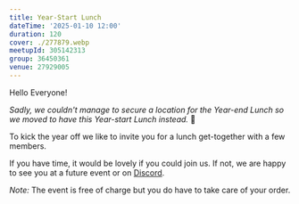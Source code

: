 ```yaml
---
title: Year-Start Lunch
dateTime: '2025-01-10 12:00'
duration: 120
cover: ./277879.webp
meetupId: 305142313
group: 36450361
venue: 27929005
---
```


Hello Everyone!

*Sadly, we couldn't manage to secure a location for the Year-end Lunch so we moved to have this Year-start Lunch instead.* 🥳

To kick the year off we like to invite you for a lunch get-together with a few members.

If you have time, it would be lovely if you could join us. If not, we are happy to see you at a future event or on [Discord](https://owddm.com/discord).

*Note:* The event is free of charge but you do have to take care of your order.
